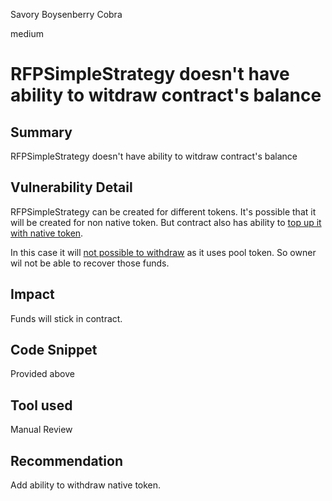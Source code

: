 Savory Boysenberry Cobra

medium

# RFPSimpleStrategy doesn't have ability to witdraw contract's balance
## Summary
RFPSimpleStrategy doesn't have ability to witdraw contract's balance
## Vulnerability Detail
RFPSimpleStrategy can be created for different tokens. It's possible that it will be created for non native token. But contract also has ability to [top up it with native token](https://github.com/sherlock-audit/2023-09-Gitcoin/blob/main/allo-v2/contracts/strategies/rfp-simple/RFPSimpleStrategy.sol#L500).

In this case it will [not possible to withdraw](https://github.com/sherlock-audit/2023-09-Gitcoin/blob/main/allo-v2/contracts/strategies/rfp-simple/RFPSimpleStrategy.sol#L300) as it uses pool token. So owner wil not be able to recover those funds.
## Impact
Funds will stick in contract.
## Code Snippet
Provided above
## Tool used

Manual Review

## Recommendation
Add ability to withdraw native token.